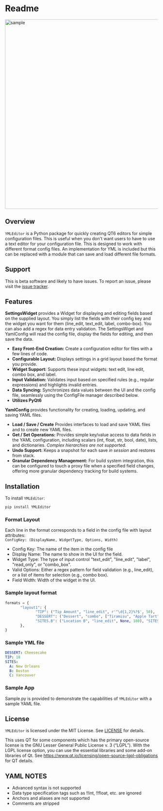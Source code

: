 # Readme

<img width="622" alt="sample" src="https://github.com/user-attachments/assets/cd9b8b36-a954-40e0-8d62-fc335a2ff8f9">

## Overview

`YMLEditor` is a Python package for quickly creating  QT6 editors for simple configuration files. This is useful when
you don't want users to have to use a text editor for your configuration file. This is designed to work with different
format config files. An implementation for YML is included but this can be replaced with a
module that can save and load different file formats.

## Support
This is beta software and likely to have issues.  To report an issue, please visit the [issue tracker](https://github.com/corb555/YMLEditor/issues).

## Features

**SettingsWidget** provides a Widget for displaying and editing fields based on the supplied layout. You
simply list the fields with their config key and the widget you want for them (line_edit, text_edit, label,
combo-box). You can also add a regex for data entry validation. The SettingsWiget and YamlConfig  will
read the config file, display the fields for editing, and then save the data.

- **Easy Front-End Creation:** Create a configuration editor for files with a few lines of code.
- **Configurable Layout:** Displays settings in a grid layout based the format you provide.
- **Widget Support:** Supports these input widgets: text edit, line edit, combo box, and label.
- **Input Validation:** Validates input based on specified rules (e.g., regular expressions) and 
highlights invalid entries.
- **Data Syncing:** Synchronizes data values between the UI and the config file, seamlessly using the
  ConfigFile manager described below.
- **Utilizes PyQt6**

**YamlConfig** provides functionality for creating, loading, updating, and saving YAML files.

- **Load / Save / Create** Provides interfaces to load and save YAML files and to create new YAML files.
- **Get / Set Operations:** Provides simple key/value access to data fields in the YAML configuration, including
scalars (int, float, str, bool, date), lists, and dictionaries.  _Complex  hierarchies are not supported._
- **Undo Support:** Keeps a snapshot for each save _in session_ and restores from stack.
- **Granular Dependency Management:** For build system integration, this can be configured to touch a proxy file 
when a specified field changes, offering more granular dependency tracking for build systems.

## Installation

To install `YMLEditor`:

```bash
pip install YMLEditor
```

### Format Layout

Each line in the format corresponds to a field in the config file with layout
attributes:  
`ConfigKey: (DisplayName, WidgetType, Options, Width)`

- Config Key: The name of the item in the config file
- Display Name: The name to show in the UI for the field.
- Widget Type: The type of input control "text_edit", "line_edit", "label", "read_only", or "combo_box".
- Valid Options: Either a regex pattern for field validation (e.g., line_edit), 
       or a list of items for selection (e.g., combo box).
- Field Width: Width of the widget in the UI.

### Sample layout format

```python
formats = {
       "layout1": {
              "TIP": ("Tip Amount", "line_edit", r'^\d{1,2}%?$', 50),
              "DESSERT": ("Dessert", "combo", ["Tiramisu", "Apple Tart", "Cheesecake"], 200),
              "SITES.B": ("Location B", "line_edit", None, 180), "SITES": ("Sites", "line_edit", None, 300),
       },
}
```

### Sample YML file

```yaml
DESSERT: Cheesecake
TIP: 18
SITES:
  A: New Orleans
  B: Boston
  C: Vancouver
  ```

### Sample App

Sample.py is provided to demonstrate the capabilities of `YMLEditor` with a sample YAML file.

## License

`YMLEditor` is licensed under the MIT License. See [LICENSE](LICENSE) for details.  

This uses QT for some components which has the primary open-source license is the GNU Lesser General Public License v. 3 (“LGPL”). 
With the LGPL license option, you can use the essential libraries and some add-on libraries of Qt.
See https://www.qt.io/licensing/open-source-lgpl-obligations for QT details.

## YAML NOTES
- Advanced syntax is not supported
- Data type specification tags such as !!int, !!float, etc. are ignored
- Anchors and aliases are not supported
- Comments are stripped
